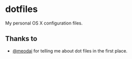 # dotfiles
My personal OS X configuration files.

## Thanks to
- [@meodai](https://github.com/meodai) for telling me about dot files in the first place.
